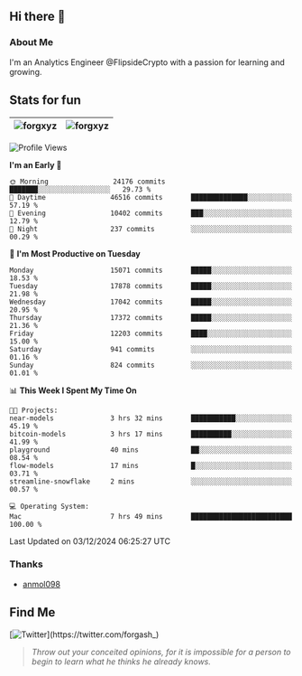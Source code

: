 ## Hi there 👋

### About Me

I'm an Analytics Engineer @FlipsideCrypto with a passion for learning and growing.
  
## Stats for fun

| <img align="center" src="https://github-readme-streak-stats.herokuapp.com/?user=forgxyz&theme=tokyonight" alt="forgxyz" /> | <img align="center" src="https://github-readme-stats.vercel.app/api?username=forgxyz&theme=tokyonight&show_icons=true" alt="forgxyz" /> |
| ------------- |------------- |


<!--START_SECTION:waka-->
![Profile Views](http://img.shields.io/badge/Profile%20Views-0-blue)

**I'm an Early 🐤** 

```text
🌞 Morning                24176 commits       ███████░░░░░░░░░░░░░░░░░░   29.73 % 
🌆 Daytime                46516 commits       ██████████████░░░░░░░░░░░   57.19 % 
🌃 Evening                10402 commits       ███░░░░░░░░░░░░░░░░░░░░░░   12.79 % 
🌙 Night                  237 commits         ░░░░░░░░░░░░░░░░░░░░░░░░░   00.29 % 
```
📅 **I'm Most Productive on Tuesday** 

```text
Monday                   15071 commits       █████░░░░░░░░░░░░░░░░░░░░   18.53 % 
Tuesday                  17878 commits       █████░░░░░░░░░░░░░░░░░░░░   21.98 % 
Wednesday                17042 commits       █████░░░░░░░░░░░░░░░░░░░░   20.95 % 
Thursday                 17372 commits       █████░░░░░░░░░░░░░░░░░░░░   21.36 % 
Friday                   12203 commits       ████░░░░░░░░░░░░░░░░░░░░░   15.00 % 
Saturday                 941 commits         ░░░░░░░░░░░░░░░░░░░░░░░░░   01.16 % 
Sunday                   824 commits         ░░░░░░░░░░░░░░░░░░░░░░░░░   01.01 % 
```


📊 **This Week I Spent My Time On** 

```text
🐱‍💻 Projects: 
near-models              3 hrs 32 mins       ███████████░░░░░░░░░░░░░░   45.19 % 
bitcoin-models           3 hrs 17 mins       ██████████░░░░░░░░░░░░░░░   41.99 % 
playground               40 mins             ██░░░░░░░░░░░░░░░░░░░░░░░   08.54 % 
flow-models              17 mins             █░░░░░░░░░░░░░░░░░░░░░░░░   03.71 % 
streamline-snowflake     2 mins              ░░░░░░░░░░░░░░░░░░░░░░░░░   00.57 % 

💻 Operating System: 
Mac                      7 hrs 49 mins       █████████████████████████   100.00 % 
```


 Last Updated on 03/12/2024 06:25:27 UTC
<!--END_SECTION:waka-->

### Thanks
 - [anmol098](https://github.com/anmol098/waka-readme-stats/)
  
## Find Me
[![Twitter](https://img.shields.io/twitter/url/https/twitter.com/forgash_.svg?style=social&label=Follow%20%40forgash_)](https://twitter.com/forgash_)


> *Throw out your conceited opinions, for it is impossible for a person to begin to learn what he thinks he already knows.* 
